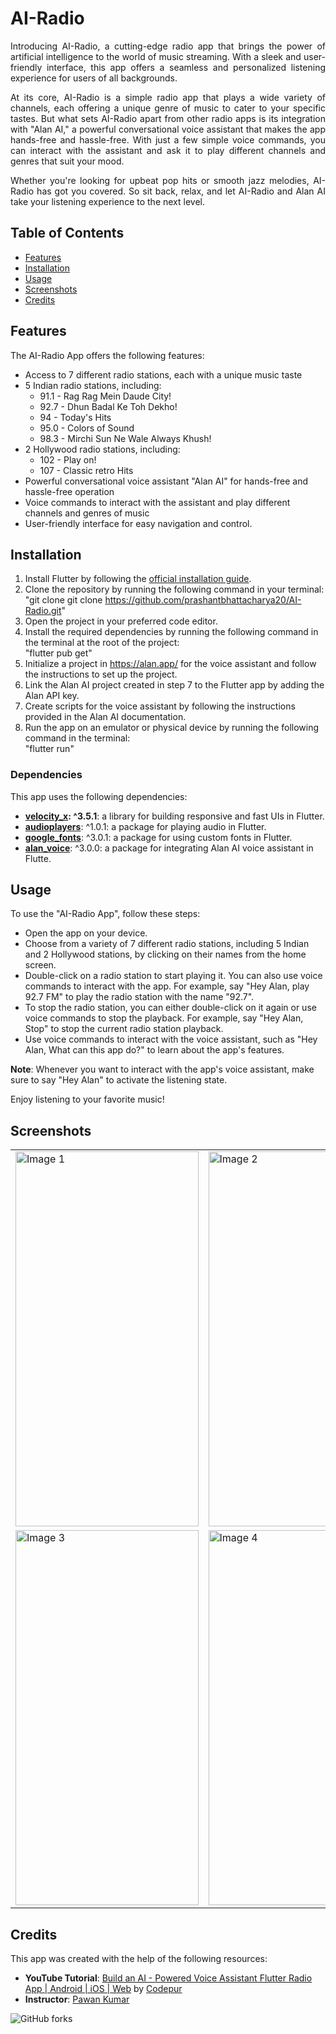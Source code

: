 # AI-Radio
<p align="justify">
Introducing AI-Radio, a cutting-edge radio app that brings the power of artificial intelligence to the world of music streaming. With a sleek and user-friendly interface, this app offers a seamless and personalized listening experience for users of all backgrounds.
</p>

<p align="justify">
At its core, AI-Radio is a simple radio app that plays a wide variety of channels, each offering a unique genre of music to cater to your specific tastes. But what sets AI-Radio apart from other radio apps is its integration with "Alan AI," a powerful conversational voice assistant that makes the app hands-free and hassle-free. With just a few simple voice commands, you can interact with the assistant and ask it to play different channels and genres that suit your mood.
</p>

<p align="justify">
Whether you're looking for upbeat pop hits or smooth jazz melodies, AI-Radio has got you covered. So sit back, relax, and let AI-Radio and Alan AI take your listening experience to the next level.
</p>

## Table of Contents
- [Features](#features)
- [Installation](#installation)
- [Usage](#usage)
- [Screenshots](#screenshots)
- [Credits](#credits)

## Features
The AI-Radio App offers the following features:

* Access to 7 different radio stations, each with a unique music taste
* 5 Indian radio stations, including:
  * 91.1 - Rag Rag Mein Daude City!
  * 92.7 - Dhun Badal Ke Toh Dekho!
  * 94 - Today's Hits
  * 95.0 - Colors of Sound
  * 98.3 - Mirchi Sun Ne Wale Always Khush!
* 2 Hollywood radio stations, including:
  * 102 - Play on!
  * 107 - Classic retro Hits
* Powerful conversational voice assistant "Alan AI" for hands-free and hassle-free operation
* Voice commands to interact with the assistant and play different channels and genres of music
* User-friendly interface for easy navigation and control.

## Installation
1. Install Flutter by following the [official installation guide](https://docs.flutter.dev/get-started/install).
2. Clone the repository by running the following command in your terminal:  
"git clone git clone https://github.com/prashantbhattacharya20/AI-Radio.git"
3. Open the project in your preferred code editor.
4. Install the required dependencies by running the following command in the terminal at the root of the project:  
"flutter pub get"
5. Initialize a project in https://alan.app/ for the voice assistant and follow the instructions to set up the project.
6. Link the Alan AI project created in step 7 to the Flutter app by adding the Alan API key.
7. Create scripts for the voice assistant by following the instructions provided in the Alan AI documentation.
8. Run the app on an emulator or physical device by running the following command in the terminal:  
"flutter run"

### Dependencies 
This app uses the following dependencies:

* **[velocity_x](https://pub.dev/packages/velocity_x): ^3.5.1**: a library for building responsive and fast UIs in Flutter.
* **[audioplayers](https://pub.dev/packages/audioplayers)**: ^1.0.1: a package for playing audio in Flutter.
* **[google_fonts](https://pub.dev/packages/google_fonts)**: ^3.0.1: a package for using custom fonts in Flutter.
* **[alan_voice](https://pub.dev/packages/alan_voice)**: ^3.0.0: a package for integrating Alan AI voice assistant in Flutte.

## Usage
To use the "AI-Radio App", follow these steps:

* Open the app on your device.
* Choose from a variety of 7 different radio stations, including 5 Indian and 2 Hollywood stations, by clicking on their names from the home screen.
* Double-click on a radio station to start playing it. You can also use voice commands to interact with the app. For example, say "Hey Alan, play 92.7 FM" to play the radio station with the name "92.7".
* To stop the radio station, you can either double-click on it again or use voice commands to stop the playback. For example, say "Hey Alan, Stop" to stop the current radio station playback.
* Use voice commands to interact with the voice assistant, such as "Hey Alan, What can this app do?" to learn about the app's features.

**Note**: Whenever you want to interact with the app's voice assistant, make sure to say "Hey Alan" to activate the listening state.

Enjoy listening to your favorite music!

## Screenshots
<table>
  <tr>
    <td><img src="https://user-images.githubusercontent.com/103065549/221378425-e5ad0c01-df83-459b-bb78-e90569ae0b11.jpg" alt="Image 1" width="292.55079px" height="600px"></td>
    <td><img src="https://user-images.githubusercontent.com/103065549/221378436-9d890486-5ca9-4959-bb1e-a78994ec6aa6.jpg" alt="Image 2" width="292.55079px" height="600px"></td>
  </tr>
  <tr>
    <td><img src="https://user-images.githubusercontent.com/103065549/221378443-4f5d4829-db20-4e1b-b07e-23a0c6b11853.jpg" alt="Image 3" width="292.55079px" height="600px"></td>
    <td><img src="https://user-images.githubusercontent.com/103065549/221378456-7283215e-1cb6-450b-a7df-91df9a52d5e0.jpg" alt="Image 4" width="292.55079px" height="600px"></td>
  </tr>
</table>

## Credits
This app was created with the help of the following resources:

* **YouTube Tutorial**: [Build an AI - Powered Voice Assistant Flutter Radio App | Android | iOS | Web](https://www.youtube.com/watch?v=p4xh7zTt6i0&t=8s) by [Codepur](https://www.youtube.com/@HelloCodepur)
* **Instructor**: [Pawan Kumar](https://github.com/iampawan)

![GitHub forks](https://img.shields.io/github/forks/prashantbhattacharya20/AI-Radio?style=social)

